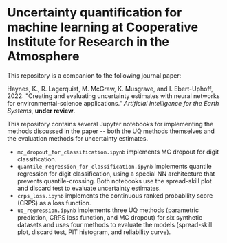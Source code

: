 # Uncertainty quantification for machine learning at Cooperative Institute for Research in the Atmosphere

This repository is a companion to the following journal paper:

Haynes, K., R. Lagerquist, M. McGraw, K. Musgrave, and I. Ebert-Uphoff, 2022: "Creating and evaluating uncertainty estimates with neural networks for environmental-science applications." *Artificial Intelligence for the Earth Systems*, **under review**.

This repository contains several Jupyter notebooks for implementing the methods discussed in the paper -- both the UQ methods themselves and the evaluation methods for uncertainty estimates.

 - `mc_dropout_for_classification.ipynb` implements MC dropout for digit classification.
 - `quantile_regression_for_classification.ipynb` implements quantile regression for digit classification, using a special NN architecture that prevents quantile-crossing.  Both notebooks use the spread-skill plot and discard test to evaluate uncertainty estimates.
 - `crps_loss.ipynb` implements the continuous ranked probability score (CRPS) as a loss function.
 - `uq_regression.ipynb` implements three UQ methods (parametric prediction, CRPS loss function, and MC dropout) for six synthetic datasets and uses four methods to evaluate the models (spread-skill plot, discard test, PIT histogram, and reliability curve).
